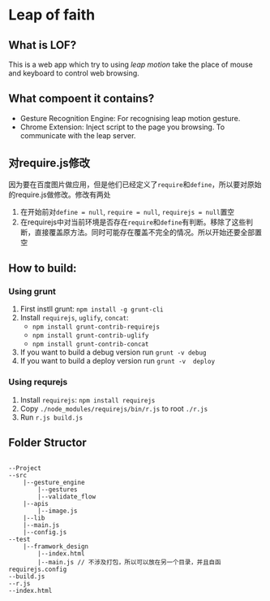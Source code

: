# Leap of faith

## What is LOF?

This is a web app which try to using *leap motion* take the place of mouse and keyboard to control web browsing.

## What compoent it contains?

- Gesture Recognition Engine: For recognising leap motion gesture.
- Chrome Extension: Inject script to the page you browsing. To communicate with the leap server.


## 对require.js修改

因为要在百度图片做应用，但是他们已经定义了`require`和`define`，所以要对原始的require.js做修改。修改有两处

1. 在开始前对`define = null`, `require = null`, `requirejs = null`置空
2. 在requirejs中对当前环境是否存在`require`和`define`有判断。移除了这些判断，直接覆盖原方法。同时可能存在覆盖不完全的情况。所以开始还要全部置空



## How to build:

### Using grunt

1. First instll grunt: `npm install -g grunt-cli`
2. Install `requirejs`, `uglify`, `concat`: 
    - `npm install grunt-contrib-requirejs`
    - `npm install grunt-contrib-uglify`
    - `npm install grunt-contrib-concat`
3. If you want to build a debug version run `grunt -v debug`
4. If you want to build a deploy version run `grunt -v  deploy`

### Using requrejs

1. Install `requirejs`: `npm install requirejs`
2. Copy `./node_modules/requirejs/bin/r.js` to root `./r.js`
3. Run `r.js build.js`




## Folder Structor

```

--Project
--src
    |--gesture_engine
        |--gestures
        |--validate_flow
    |--apis
        |--image.js
    |--lib
    |--main.js
    |--config.js
--test
    |--framwork_design
        |--index.html
        |--main.js // 不涉及打包，所以可以放在另一个目录，并且自函requirejs.config
--build.js
--r.js
--index.html

```


